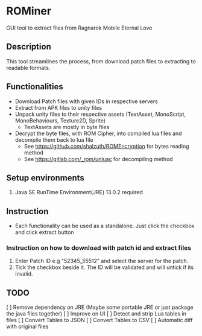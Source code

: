 # ROMiner
GUI tool to extract files from Ragnarok Mobile Eternal Love

## Description
This tool streamlines the process, from download patch files to extracting to readable formats.

## Functionalities
- Download Patch files with given IDs in respective servers
- Extract from APK files to unity files
- Unpack unity files to their respective assets (TextAsset, MonoScript, MonoBehaviours, Texture2D, Sprite)
  - TextAssets are mostly in byte files 
- Decrypt the byte files, with ROM Cipher, into compiled lua files and decompile them back to lua file
  - See https://github.com/shalzuth/ROMEncryption for bytes reading method
  - See https://gitlab.com/_rom/unluac for decompiling method


## Setup environments
1. Java SE RunTime Environment(JRE) 13.0.2 required

## Instruction
- Each functionality can be used as a standalone. Just click the checkbox and click extract button

### Instruction on how to download with patch id and extract files
1. Enter Patch ID e.g "52345_55512" and select the server for the patch.
2. Tick the checkbox beside it. The ID will be validated and will untick if its invalid.


## TODO
 [ ] Remove dependency on JRE (Maybe some portable JRE or just package the java files together)
 [ ] Improve on UI
 [ ] Detect and strip Lua tables in files
 [ ] Convert Tables to JSON
 [ ] Convert Tables to CSV
 [ ] Automatic diff with original files